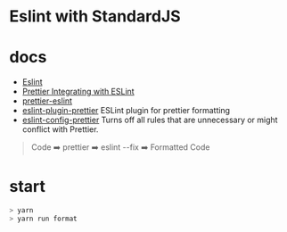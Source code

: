 # Eslint with StandardJS

# docs

+ [Eslint](https://github.com/eslint/eslint)
+ [Prettier Integrating with ESLint](https://prettier.io/docs/en/eslint.html)
+ [prettier-eslint](https://github.com/prettier/prettier-eslint)
+ [eslint-plugin-prettier](https://github.com/prettier/eslint-plugin-prettier) ESLint plugin for prettier formatting
+ [eslint-config-prettier](https://github.com/prettier/eslint-config-prettier) Turns off all rules that are unnecessary or might conflict with Prettier.

> Code ➡️ prettier ➡️ eslint --fix ➡️ Formatted Code

# start

```sh
> yarn
> yarn run format
```
